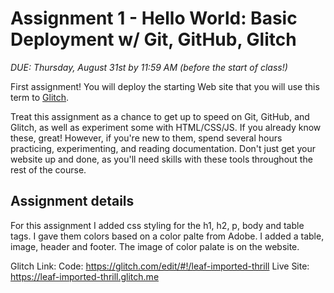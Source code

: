Assignment 1 - Hello World: Basic Deployment w/ Git, GitHub, Glitch
===

*DUE: Thursday, August 31st by 11:59 AM (before the start of class!)*  

First assignment! You will deploy the starting Web site that you will use this term to [Glitch](http://www.glitch.com/). 

Treat this assignment as a chance to get up to speed on Git, GitHub, and Glitch, as well as experiment some with HTML/CSS/JS. If you already know these, great! 
However, if you're new to them, spend several hours practicing, experimenting, and reading documentation. Don't just get your website up and done, as
you'll need skills with these tools throughout the rest of the course.

Assignment details
---

For this assignment I added css styling for the h1, h2, p, body and table tags. I gave them colors based on a color palte from Adobe. I added a table, image, header and footer. The image of color palate is on the website.

Glitch Link: 
Code: https://glitch.com/edit/#!/leaf-imported-thrill
Live Site: https://leaf-imported-thrill.glitch.me
